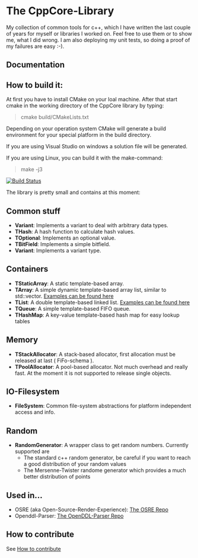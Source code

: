  The CppCore-Library
=====================
My collection of common tools for c++, which I have written the last couple of years 
for myself or libraries I worked on.
Feel free to use them or to show me, what I did wrong. I am also deploying my unit
tests, so doing a proof of my failures are easy :-).

Documentation
-------------

How to build it:
----------------
At first you have to install CMake on your loal machine. After that start cmake
in the working directory of the CppCore library by typing:
> cmake build/CMakeLists.txt

Depending on your operation system CMake will generate a build environment for your 
special platform in the build directory.

If you are using Visual Studio on windows a solution file will be generated.

If you are using Linux, you can build it with the make-command:
> make -j3

[![Build Status](https://travis-ci.org/kimkulling/cppcore.png)](https://travis-ci.org/kimkulling/cppcore)

The library is pretty small and contains at this moment:

Common stuff
------------
* **Variant**:          Implements a variant to deal with arbitrary data types.
* **THash**:            A hash function to calculate hash values.
* **TOptional**:        Implements an optional value.
* **TBitField**:        Implements a simple bitfield.
* **Variant**:          Implements a variant type.

Containers
----------
* **TStaticArray**:     A static template-based array.
* **TArray**:           A simple dynamic template-based array list, similar to std::vector. [Examples can be found here](https://github.com/kimkulling/cppcore/blob/master/test/container/TArrayTest.cpp)
* **TList**:            A double template-based linked list. [Examples can be found here](https://github.com/kimkulling/cppcore/blob/master/test/container/TListTest.cpp) 
* **TQueue**:           A simple template-based FIFO queue.
* **THashMap**:         A key-value template-based hash map for easy lookup tables

Memory
------
* **TStackAllocator**:  A stack-based allocator, first allocation must be released at last ( FiFo-schema ).
* **TPoolAllocator**:   A pool-based allocator. Not much overhead and really fast. At the moment it is not supported to release single objects.

IO-Filesystem
-------------
* **FileSystem**:      Common file-system abstractions for platform independent access and info.

Random
------
* **RandomGenerator**: A wrapper class to get random numbers. Currently supported are 
   * The standard c++ random generator, be careful if you want to reach a good distribution of 
     your random values
   * The Mersenne-Twister randome generator which provides a much better distribution of points

Used in...
----------
* OSRE (aka Open-Source-Render-Experience): [The OSRE Repo](https://github.com/kimkulling/osre)
* Openddl-Parser: [The OpenDDL-Parser Repo](https://github.com/kimkulling/openddl-parser)

How to contribute
-----------------
See [How to contribute](CONTRIBUTING.md)
